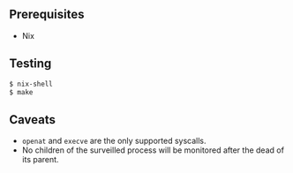 Prerequisites
-------------

* Nix


Testing
-------

```bash
$ nix-shell
$ make
```

Caveats
-------

- `openat` and `execve` are the only supported syscalls.
- No children of the surveilled process will be monitored after the dead of its parent.
